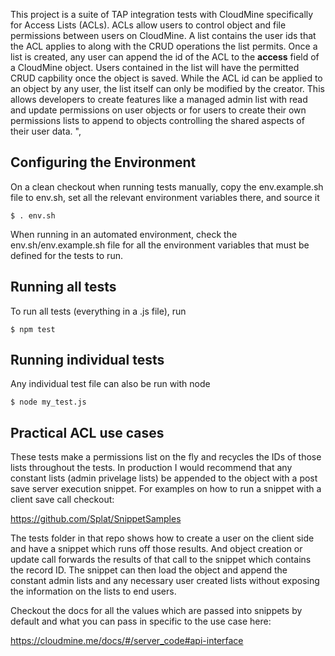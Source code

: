 This project is a suite of TAP integration tests with CloudMine specifically for Access Lists (ACLs). ACLs allow users to control object and file permissions between users on CloudMine. A list contains the user ids that the ACL applies to along with the CRUD operations the list permits. Once a list is created, any user can append the id of the ACL to the __access__ field of a CloudMine object. Users contained in the list will have the permitted CRUD capbility once the object is saved. While the ACL id can be applied to an object by any user, the list itself can only be modified by the creator. This allows developers to create features like a managed admin list with read and update permissions on user objects or for users to create their own permissions lists to append to objects controlling the shared aspects of their user data. ",
  

## Configuring the Environment

On a clean checkout when running tests manually, copy the env.example.sh file to env.sh, set all the relevant environment variables there, and source it

```
$ . env.sh
```


When running in an automated environment, check the env.sh/env.example.sh file for all the environment variables that must be defined for the tests to run.

## Running all tests

To run all tests (everything in a .js file), run

```
$ npm test
```

## Running individual tests

Any individual test file can also be run with node

```
$ node my_test.js
```


## Practical ACL use cases

These tests make a permissions list on the fly and recycles the IDs of those lists throughout the tests. In production I would recommend that any constant lists (admin privelage lists) be appended to the object with a post save server execution snippet. For examples on how to run a snippet with a client save call checkout:

https://github.com/Splat/SnippetSamples

The tests folder in that repo shows how to create a user on the client side and have a snippet which runs off those results. And object creation or update call forwards the results of that call to the snippet which contains the record ID. The snippet can then load the object and append the constant admin lists and any necessary user created lists without exposing the information on the lists to end users. 

Checkout the docs for all the values which are passed into snippets by default and what you can pass in specific to the use case here:

https://cloudmine.me/docs/#/server_code#api-interface
